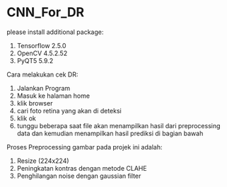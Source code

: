 # CNN_For_DR
please install additional package:
1. Tensorflow 2.5.0
2. OpenCV 4.5.2.52	
3. PyQT5 5.9.2


Cara melakukan cek DR:
1. Jalankan Program
2. Masuk ke halaman home
3. klik browser
4. cari foto retina yang akan di deteksi
5. klik ok
6. tunggu beberapa saat file akan menampilkan hasil dari preprocessing data dan kemudian menampilkan hasil prediksi di bagian bawah


Proses Preprocessing gambar pada projek ini adalah:
1. Resize (224x224)
2. Peningkatan kontras dengan metode CLAHE
3. Penghilangan noise dengan gaussian filter
